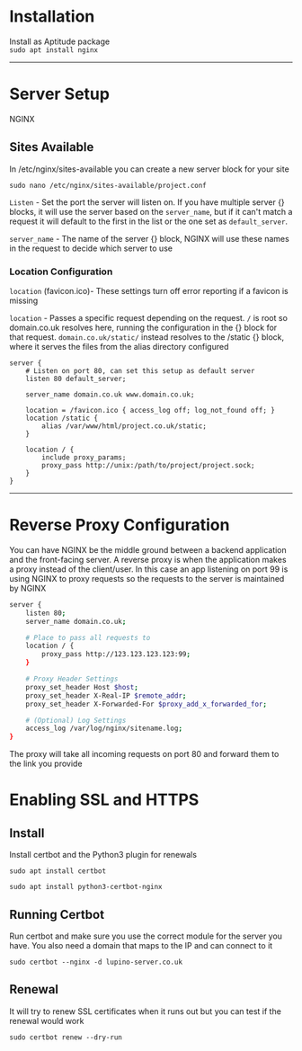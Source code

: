 # Installation
Install as Aptitude package \
`sudo apt install nginx`

- - - -

# Server Setup
NGINX 

## Sites Available
In /etc/nginx/sites-available you can create a new server block for your site

`sudo nano /etc/nginx/sites-available/project.conf`

`Listen` - Set the port the server will listen on.
If you have multiple server {} blocks, it will use the server based on the `server_name`, but if it can't match a request it will default to the first in the list or the one set as `default_server`.

`server_name` - The name of the server {} block, NGINX will use these names in the request to decide which server to use

### Location Configuration

`location` (favicon.ico)- These settings turn off error reporting if a favicon is missing

`location` - Passes a specific request depending on the request. `/` is root so domain.co.uk resolves here, running the configuration in the {} block for that request. `domain.co.uk/static/` instead resolves to the /static {} block, where it serves the files from the alias directory configured

```
server {
    # Listen on port 80, can set this setup as default server
    listen 80 default_server;

    server_name domain.co.uk www.domain.co.uk;

    location = /favicon.ico { access_log off; log_not_found off; }
    location /static {
        alias /var/www/html/project.co.uk/static;
    }

    location / {
        include proxy_params;
        proxy_pass http://unix:/path/to/project/project.sock;
    }
}
```

- - - -

# Reverse Proxy Configuration

You can have NGINX be the middle ground between a backend application and the front-facing server. A reverse proxy is when the application makes a proxy instead of the client/user. In this case an app listening on port 99 is using NGINX to proxy requests so the requests to the server is maintained by NGINX

````bash
server {
    listen 80;
    server_name domain.co.uk;

    # Place to pass all requests to
    location / {
        proxy_pass http://123.123.123.123:99;
    }

    # Proxy Header Settings
    proxy_set_header Host $host;
    proxy_set_header X-Real-IP $remote_addr;
    proxy_set_header X-Forwarded-For $proxy_add_x_forwarded_for;

    # (Optional) Log Settings
    access_log /var/log/nginx/sitename.log;
}

````

The proxy will take all incoming requests on port 80 and forward them to the link you provide

# Enabling SSL and HTTPS

## Install
Install certbot and the Python3 plugin for renewals

`sudo apt install certbot`

`sudo apt install python3-certbot-nginx`

## Running Certbot
Run certbot and make sure you use the correct module for the server you have. You also need a domain that maps to the IP and can connect to it

`sudo certbot --nginx -d lupino-server.co.uk`

## Renewal
It will try to renew SSL certificates when it runs out but you can test if the renewal would work

`sudo certbot renew --dry-run`